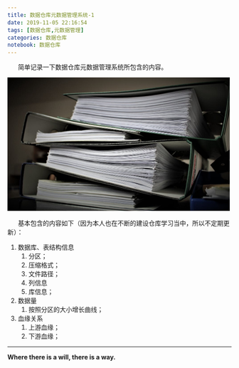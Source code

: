 ```yaml
---
title: 数据仓库元数据管理系统-1
date: 2019-11-05 22:16:54
tags: [数据仓库,元数据管理]
categories: 数据仓库
notebook: 数据仓库
---
```


&nbsp;&nbsp;&nbsp;&nbsp;&nbsp;&nbsp;简单记录一下数据仓库元数据管理系统所包含的内容。

<img src="数据仓库元数据管理系统-1/metadata_administration.jpeg" width="500" height="300"/>

<!-- more -->

&nbsp;&nbsp;&nbsp;&nbsp;&nbsp;&nbsp;基本包含的内容如下（因为本人也在不断的建设仓库学习当中，所以不定期更新）：
1. 数据库、表结构信息
   1. 分区；
   2. 压缩格式；
   3. 文件路径；
   4. 列信息
   5. 库信息；
2. 数据量
   1. 按照分区的大小增长曲线；
3. 血缘关系
   1. 上游血缘；
   2. 下游血缘；

- - -
<b>Where there is a will, there is a way.</b>
